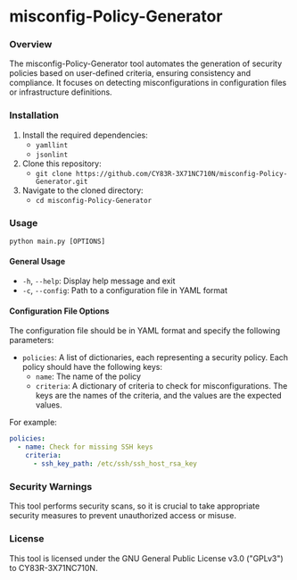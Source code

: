 # misconfig-Policy-Generator

### Overview

The misconfig-Policy-Generator tool automates the generation of security policies based on user-defined criteria, ensuring consistency and compliance. It focuses on detecting misconfigurations in configuration files or infrastructure definitions.

### Installation

1. Install the required dependencies:
   - `yamllint`
   - `jsonlint`
2. Clone this repository:
   - `git clone https://github.com/CY83R-3X71NC710N/misconfig-Policy-Generator.git`
3. Navigate to the cloned directory:
   - `cd misconfig-Policy-Generator`

### Usage

```
python main.py [OPTIONS]
```

#### General Usage

- `-h`, `--help`: Display help message and exit
- `-c`, `--config`: Path to a configuration file in YAML format

#### Configuration File Options

The configuration file should be in YAML format and specify the following parameters:

- `policies`: A list of dictionaries, each representing a security policy. Each policy should have the following keys:
  - `name`: The name of the policy
  - `criteria`: A dictionary of criteria to check for misconfigurations. The keys are the names of the criteria, and the values are the expected values.

For example:

```yaml
policies:
  - name: Check for missing SSH keys
    criteria:
      - ssh_key_path: /etc/ssh/ssh_host_rsa_key
```

### Security Warnings

This tool performs security scans, so it is crucial to take appropriate security measures to prevent unauthorized access or misuse.

### License

This tool is licensed under the GNU General Public License v3.0 ("GPLv3") to CY83R-3X71NC710N.